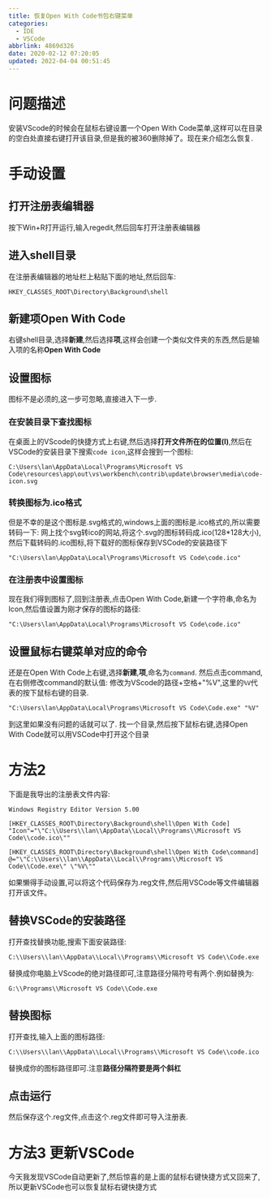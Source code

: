 ```yaml
---
title: 恢复Open With Code书包右键菜单
categories: 
  - IDE
  - VSCode
abbrlink: 4869d326
date: 2020-02-12 07:20:05
updated: 2022-04-04 00:51:45
---
```

# 问题描述
安装VScode的时候会在鼠标右键设置一个Open With Code菜单,这样可以在目录的空白处直接右键打开该目录,但是我的被360删除掉了。现在来介绍怎么恢复.
# 手动设置
## 打开注册表编辑器
按下Win+R打开运行,输入regedit,然后回车打开注册表编辑器
## 进入shell目录
在注册表编辑器的地址栏上粘贴下面的地址,然后回车:
```
HKEY_CLASSES_ROOT\Directory\Background\shell
```
## 新建项Open With Code
右键shell目录,选择**新建**,然后选择**项**,这样会创建一个类似文件夹的东西,然后是输入项的名称**Open With Code**
## 设置图标
图标不是必须的,这一步可忽略,直接进入下一步.
### 在安装目录下查找图标
在桌面上的VScode的快捷方式上右键,然后选择**打开文件所在的位置(I)**,然后在VSCode的安装目录下搜索`code icon`,这样会搜到一个图标:
```
C:\Users\lan\AppData\Local\Programs\Microsoft VS Code\resources\app\out\vs\workbench\contrib\update\browser\media\code-icon.svg
```
### 转换图标为.ico格式
但是不幸的是这个图标是.svg格式的,windows上面的图标是.ico格式的,所以需要转码一下:
网上找个svg转ico的网站,将这个.svg的图标转码成.ico(128*128大小),然后下载转码的.ico图标,将下载好的图标保存到VSCode的安装路径下
```
"C:\Users\lan\AppData\Local\Programs\Microsoft VS Code\code.ico"
```
### 在注册表中设置图标
现在我们得到图标了,回到注册表,点击Open With Code,新建一个字符串,命名为Icon,然后值设置为刚才保存的图标的路径:
```
"C:\Users\lan\AppData\Local\Programs\Microsoft VS Code\code.ico"
```
## 设置鼠标右键菜单对应的命令
还是在Open With Code上右键,选择**新建**,**项**,命名为`command`.
然后点击command,在右侧修改command的默认值:
修改为VScode的路径+空格+"%V",这里的`%V`代表的按下鼠标右键的目录.
```
"C:\Users\lan\AppData\Local\Programs\Microsoft VS Code\Code.exe" "%V"
```
到这里如果没有问题的话就可以了.
找一个目录,然后按下鼠标右键,选择Open With Code就可以用VSCode中打开这个目录
# 方法2
下面是我导出的注册表文件内容:
```
Windows Registry Editor Version 5.00

[HKEY_CLASSES_ROOT\Directory\Background\shell\Open With Code]
"Icon"="\"C:\\Users\\lan\\AppData\\Local\\Programs\\Microsoft VS Code\\code.ico\""

[HKEY_CLASSES_ROOT\Directory\Background\shell\Open With Code\command]
@="\"C:\\Users\\lan\\AppData\\Local\\Programs\\Microsoft VS Code\\Code.exe\" \"%V\""
```
如果懒得手动设置,可以将这个代码保存为.reg文件,然后用VSCode等文件编辑器打开该文件。
## 替换VSCode的安装路径
打开查找替换功能,搜索下面安装路径:
```
C:\\Users\\lan\\AppData\\Local\\Programs\\Microsoft VS Code\\Code.exe
```
替换成你电脑上VScode的绝对路径即可,注意路径分隔符号有两个.例如替换为:
```
G:\\Programs\\Microsoft VS Code\\Code.exe
```
## 替换图标
打开查找,输入上面的图标路径:
```
C:\\Users\\lan\\AppData\\Local\\Programs\\Microsoft VS Code\\code.ico
```
替换成你的图标路径即可.注意**路径分隔符要是两个斜杠**
## 点击运行
然后保存这个.reg文件,点击这个.reg文件即可导入注册表.
# 方法3 更新VSCode
今天我发现VSCode自动更新了,然后惊喜的是上面的鼠标右键快捷方式又回来了,所以更新VSCode也可以恢复鼠标右键快捷方式
